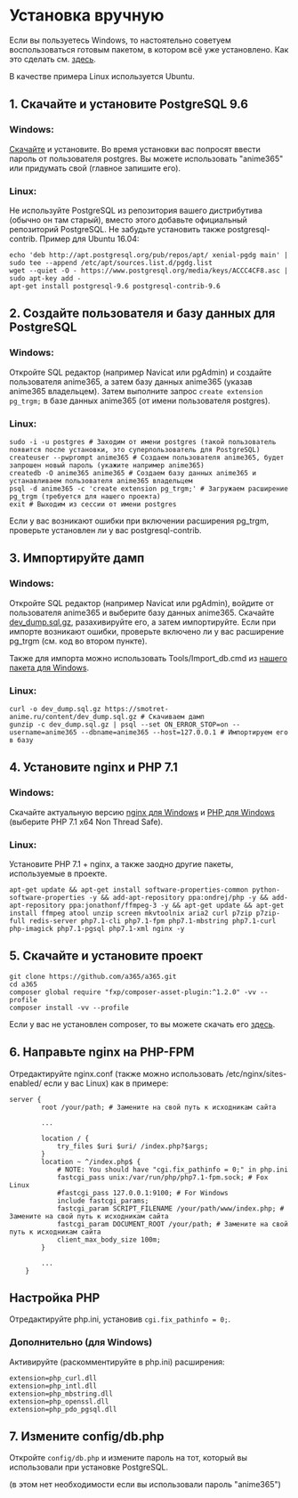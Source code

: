 # Установка вручную
Если вы пользуетесь Windows, то настоятельно советуем воспользоваться готовым пакетом, в котором всё уже установлено. Как это сделать см. [здесь](../README.md#windows).

В качестве примера Linux используется Ubuntu.

## 1. Скачайте и установите PostgreSQL 9.6
### Windows:
[Скачайте](http://www.enterprisedb.com/products/pgdownload.do#windows) и установите. Во время установки вас попросят ввести пароль от пользователя postgres. Вы можете использовать "anime365" или придумать свой (главное запишите его).

### Linux:
Не используйте PostgreSQL из репозитория вашего дистрибутива (обычно он там старый), вместо этого добавьте официальный репозиторий PostgreSQL. Не забудьте установить также postgresql-contrib.
Пример для Ubuntu 16.04:
```
echo 'deb http://apt.postgresql.org/pub/repos/apt/ xenial-pgdg main' | sudo tee --append /etc/apt/sources.list.d/pgdg.list
wget --quiet -O - https://www.postgresql.org/media/keys/ACCC4CF8.asc | sudo apt-key add -
apt-get install postgresql-9.6 postgresql-contrib-9.6
```

## 2. Создайте пользователя и базу данных для PostgreSQL
### Windows:
Откройте SQL редактор (например Navicat или pgAdmin) и создайте пользователя anime365, а затем базу данных anime365 (указав anime365 владельцем).
Затем выполните запрос `create extension pg_trgm;` в базе данных anime365 (от имени пользователя postgres).

### Linux:
```
sudo -i -u postgres # Заходим от имени postgres (такой пользователь появится после установки, это суперпользователь для PostgreSQL)
createuser --pwprompt anime365 # Создаем пользователя anime365, будет запрошен новый пароль (укажите например anime365)
createdb -O anime365 anime365 # Создаем базу данных anime365 и устанавливаем пользователя anime365 владельцем
psql -d anime365 -c 'create extension pg_trgm;' # Загружаем расширение pg_trgm (требуется для нашего проекта)
exit # Выходим из сессии от имени postgres
```
Если у вас возникают ошибки при включении расширения pg_trgm, проверьте установлен ли у вас postgresql-contrib.


## 3. Импортируйте дамп
### Windows:
Откройте SQL редактор (например Navicat или pgAdmin), войдите от пользователя anime365 и выберите базу данных anime365. Скачайте [dev_dump.sql.gz](https://smotret-anime.ru/content/dev_dump.sql.gz), разахивируйте его, а затем импортируйте.
Если при импорте возникают ошибки, проверьте включено ли у вас расширение pg_trgm (см. код во втором пункте).

Также для импорта можно использовать Tools/Import_db.cmd из [нашего пакета для Windows](../README.md#windows).

### Linux:
```
curl -o dev_dump.sql.gz https://smotret-anime.ru/content/dev_dump.sql.gz # Скачиваем дамп
gunzip -c dev_dump.sql.gz | psql --set ON_ERROR_STOP=on --username=anime365 --dbname=anime365 --host=127.0.0.1 # Импортируем его в базу
```

## 4. Установите nginx и PHP 7.1
### Windows:
Скачайте актуальную версию [nginx для Windows](http://nginx.org/ru/download.html) и [PHP для Windows](http://windows.php.net/download/) (выберите PHP 7.1 x64 Non Thread Safe).

### Linux:
Установите PHP 7.1 + nginx, а также заодно другие пакеты, используемые в проекте.
```
apt-get update && apt-get install software-properties-common python-software-properties -y && add-apt-repository ppa:ondrej/php -y && add-apt-repository ppa:jonathonf/ffmpeg-3 -y && apt-get update && apt-get install ffmpeg atool unzip screen mkvtoolnix aria2 curl p7zip p7zip-full redis-server php7.1-cli php7.1-fpm php7.1-mbstring php7.1-curl php-imagick php7.1-pgsql php7.1-xml nginx -y
```


## 5. Скачайте и установите проект
```
git clone https://github.com/a365/a365.git
cd a365
composer global require "fxp/composer-asset-plugin:^1.2.0" -vv --profile
composer install -vv --profile
```

Если у вас не установлен composer, то вы можете скачать его [здесь](https://getcomposer.org/download/).


## 6. Направьте nginx на PHP-FPM
Отредактируйте nginx.conf (также можно использовать /etc/nginx/sites-enabled/ если у вас Linux) как в примере:
```
server {
        root /your/path; # Замените на свой путь к исходникам сайта

        ...
        
        location / {
            try_files $uri $uri/ /index.php?$args;
        }
        location ~ ^/index.php$ {
            # NOTE: You should have "cgi.fix_pathinfo = 0;" in php.ini
            fastcgi_pass unix:/var/run/php/php7.1-fpm.sock; # Fox Linux
            #fastcgi_pass 127.0.0.1:9100; # For Windows
            include fastcgi_params;
            fastcgi_param SCRIPT_FILENAME /your/path/www/index.php; # Замените на свой путь к исходникам сайта
            fastcgi_param DOCUMENT_ROOT /your/path; # Замените на свой путь к исходникам сайта
            client_max_body_size 100m;
        }
        
        ...
	}
```

## Настройка PHP
Отредактируйте php.ini, установив `cgi.fix_pathinfo = 0;`.
### Дополнительно (для Windows)
Активируйте (раскомментируйте в php.ini) расширения:
```
extension=php_curl.dll
extension=php_intl.dll
extension=php_mbstring.dll
extension=php_openssl.dll
extension=php_pdo_pgsql.dll
```

## 7. Измените config/db.php
Откройте `config/db.php` и измените пароль на тот, который вы использовали при установке PostgreSQL.

(в этом нет необходимости если вы использовали пароль "anime365")